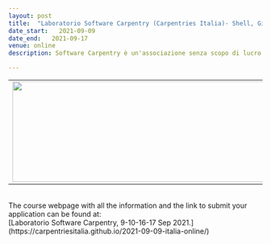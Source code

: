 ```yaml
---
layout: post
title:  "Laboratorio Software Carpentry (Carpentries Italia)- Shell, Git, Python <font color='blue'>- Online course </font> <font color='grey'>[closed]</font>"
date_start:   2021-09-09
date_end:   2021-09-17
venue: online
description: Software Carpentry è un'associazione senza scopo di lucro il cui obiettivo è aiutare ricercatrici e ricercatori di ogni livello a semplificare e migliorare le proprie procedure di ricerca attraverso l'apprendimento di tecniche di base di programmazione e gestione di dati. Questo laboratorio propone ai partecipanti di apprendere programmando insieme agli istruttori, anch'essi appartenenti al mondo della ricerca e dell'insegnamento superiore e volontari dell'associazione Software Carpentry. Gli argomenti che verranno trattati sono l'automatizzazione di attività, il controllo di versione, l'organizzazione di dati, scrittura e progettazione di programmi.

---
```


<table border="0">
<tr>
	<td><a href="https://carpentriesitalia.github.io/2021-09-09-italia-online/"><img src="../../../img/Logo_elixir_carpentriesIT_ponys.png" height="200" width="500"></a>
	</td>
</tr>
</table>

<br>
The course webpage with all the information and the link to submit your application can be found at:<br>
[Laboratorio Software Carpentry,  9-10-16-17 Sep 2021.](https://carpentriesitalia.github.io/2021-09-09-italia-online/)
